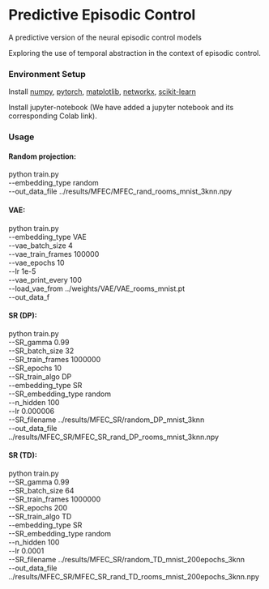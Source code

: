# Predictive Episodic Control
A predictive version of the neural episodic control models

Exploring the use of temporal abstraction in the context of episodic control.

### Environment Setup

Install [numpy](https://anaconda.org/conda-forge/numpy), [pytorch](https://anaconda.org/pytorch/pytorch), [matplotlib](https://anaconda.org/conda-forge/matplotlib), [networkx](https://anaconda.org/anaconda/networkx), [scikit-learn](https://anaconda.org/anaconda/scikit-learn)

Install jupyter-notebook (We have added a jupyter notebook and its corresponding Colab link).

### Usage
#### Random projection:
python train.py \
--embedding_type random \
--out_data_file ../results/MFEC/MFEC_rand_rooms_mnist_3knn.npy

#### VAE:
python train.py \
--embedding_type VAE \
--vae_batch_size 4 \
--vae_train_frames 100000 \
--vae_epochs 10 \
--lr 1e-5 \
--vae_print_every 100 \
--load_vae_from ../weights/VAE/VAE_rooms_mnist.pt \
--out_data_f

#### SR (DP):
python train.py \
--SR_gamma 0.99 \
--SR_batch_size 32 \
--SR_train_frames 1000000 \
--SR_epochs 10 \
--SR_train_algo DP \
--embedding_type SR \
--SR_embedding_type random \
--n_hidden 100 \
--lr 0.000006 \
--SR_filename ../results/MFEC_SR/random_DP_mnist_3knn \
--out_data_file ../results/MFEC_SR/MFEC_SR_rand_DP_rooms_mnist_3knn.npy

#### SR (TD):
python train.py \
--SR_gamma 0.99 \
--SR_batch_size 64 \
--SR_train_frames 1000000 \
--SR_epochs 200 \
--SR_train_algo TD \
--embedding_type SR \
--SR_embedding_type random \
--n_hidden 100 \
--lr 0.0001 \
--SR_filename ../results/MFEC_SR/random_TD_mnist_200epochs_3knn \
--out_data_file ../results/MFEC_SR/MFEC_SR_rand_TD_rooms_mnist_200epochs_3knn.npy
